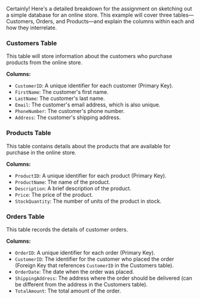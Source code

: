 Certainly! Here's a detailed breakdown for the assignment on sketching out a simple database for an online store. This example will cover three tables—Customers, Orders, and Products—and explain the columns within each and how they interrelate.

### Customers Table
This table will store information about the customers who purchase products from the online store.

**Columns:**
- `CustomerID`: A unique identifier for each customer (Primary Key).
- `FirstName`: The customer's first name.
- `LastName`: The customer's last name.
- `Email`: The customer's email address, which is also unique.
- `PhoneNumber`: The customer's phone number.
- `Address`: The customer's shipping address.

### Products Table
This table contains details about the products that are available for purchase in the online store.

**Columns:**
- `ProductID`: A unique identifier for each product (Primary Key).
- `ProductName`: The name of the product.
- `Description`: A brief description of the product.
- `Price`: The price of the product.
- `StockQuantity`: The number of units of the product in stock.

### Orders Table
This table records the details of customer orders.

**Columns:**
- `OrderID`: A unique identifier for each order (Primary Key).
- `CustomerID`: The identifier for the customer who placed the order (Foreign Key that references `CustomerID` in the Customers table).
- `OrderDate`: The date when the order was placed.
- `ShippingAddress`: The address where the order should be delivered (can be different from the address in the Customers table).
- `TotalAmount`: The total amount of the order.
